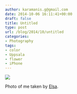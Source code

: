 ```yaml
---
author: karamanis.g@gmail.com
date: 2014-10-06 16:11:41+00:00
draft: false
title: Untitled
type: post
url: /blog/2014/10/untitled
categories:
- Photography
tags:
- color
- Uppsala
- flower
- iPhone
---
```


![](/images/2014-10-06-201410untitled/image-asset.jpeg)

  



Photo of me taken by [Elsa](http://elsaavraam.com).
